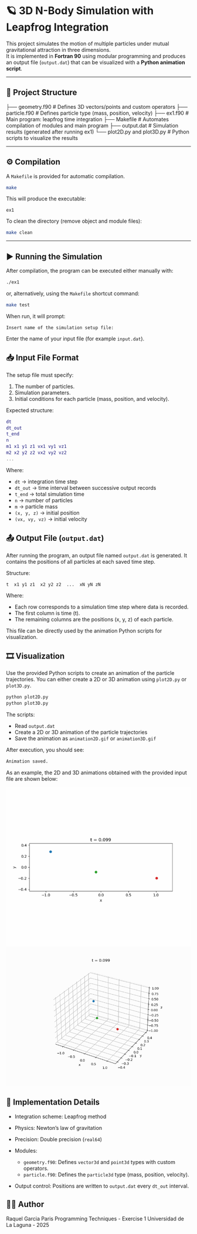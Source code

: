 # 🪐 3D N-Body Simulation with Leapfrog Integration

This project simulates the motion of multiple particles under mutual gravitational attraction in three dimensions.  
It is implemented in **Fortran 90** using modular programming and produces an output file (`output.dat`) that can be visualized with a **Python animation script**.

---

## 📁 Project Structure

├── geometry.f90 # Defines 3D vectors/points and custom operators
├── particle.f90 # Defines particle type (mass, position, velocity)
├── ex1.f90 # Main program: leapfrog time integration
├── Makefile # Automates compilation of modules and main program
├── output.dat # Simulation results (generated after running ex1)
└── plot2D.py and plot3D.py # Python scripts to visualize the results

---

## ⚙️ Compilation

A `Makefile` is provided for automatic compilation.

```bash
make
```

This will produce the executable:
```nginx
ex1
```

To clean the directory (remove object and module files):

```bash
make clean
```

---

## ▶️ Running the Simulation

After compilation, the program can be executed either manually with:
```bash
./ex1
```

or, alternatively, using the `Makefile` shortcut command:
```bash
make test
```

When run, it will prompt:
```arduino
Insert name of the simulation setup file:
```
Enter the name of your input file (for example `input.dat`).

## 📥 Input File Format

The setup file must specify:

1. The number of particles.
2. Simulation parameters.
3. Initial conditions for each particle (mass, position, and velocity).

Expected structure:
```lua
dt
dt_out
t_end
n
m1 x1 y1 z1 vx1 vy1 vz1
m2 x2 y2 z2 vx2 vy2 vz2
...
```

Where:
* `dt` → integration time step
* `dt_out` → time interval between successive output records
*  `t_end` → total simulation time
* `n` → number of particles
* `m` → particle mass
* `(x, y, z)` → initial position
* `(vx, vy, vz)` → initial velocity

## 📤 Output File (`output.dat`)

After running the program, an output file named `output.dat` is generated.
It contains the positions of all particles at each saved time step.

Structure:
```nginx
t  x1 y1 z1  x2 y2 z2  ...  xN yN zN
```

Where:

* Each row corresponds to a simulation time step where data is recorded.
* The first column is time (t).
* The remaining columns are the positions (x, y, z) of each particle.

This file can be directly used by the animation Python scripts for visualization.

## 🎞️ Visualization

Use the provided Python scripts to create an animation of the particle trajectories. You can either create a 2D or 3D animation using `plot2D.py` or `plot3D.py`.

```bash
python plot2D.py
python plot3D.py
```

The scripts:

* Read `output.dat`
* Create a 2D or 3D animation of the particle trajectories
* Save the animation as `animation2D.gif` or `animation3D.gif`

After execution, you should see:
```css
Animation saved.
```

As an example, the 2D and 3D animations obtained with the provided input file are shown below:

![2D Animation](animation2D.gif)
![3D Animation](animation3D.gif)

## 🧠 Implementation Details

* Integration scheme: Leapfrog method
* Physics: Newton’s law of gravitation
* Precision: Double precision (`real64`)
* Modules:

    * `geometry.f90`: Defines `vector3d` and `point3d` types with custom operators.
    * `particle.f90`: Defines the `particle3d` type (mass, position, velocity).

* Output control: Positions are written to `output.dat` every `dt_out` interval.

## 👨‍💻 Author

Raquel Garcia Paris
Programming Techniques - Exercise 1
Universidad de La Laguna - 2025
